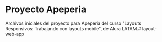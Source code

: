 # Proyecto Apeperia

Archivos iniciales del proyecto para Apeperia del curso "Layouts Responsivos: Trabajando con layouts mobile", de Alura LATAM.# layout-web-app
